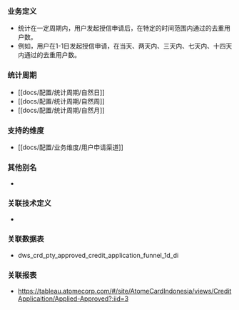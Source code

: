 ### 业务定义

* 统计在一定周期内，用户发起授信申请后，在特定的时间范围内通过的去重用户数。
* 例如，用户在1-1日发起授信申请，在当天、两天内、三天内、七天内、十四天内通过的去重用户数。
### 统计周期

* [[docs/配置/统计周期/自然日]]
* [[docs/配置/统计周期/自然周]]
* [[docs/配置/统计周期/自然月]]
### 支持的维度

* [[docs/配置/业务维度/用户申请渠道]]
### 其他别名

* 
### 关联技术定义

* 
### 关联数据表

* dws_crd_pty_approved_credit_application_funnel_1d_di
### 关联报表
* https://tableau.atomecorp.com/#/site/AtomeCardIndonesia/views/CreditApplicaition/Applied-Approved?:iid=3